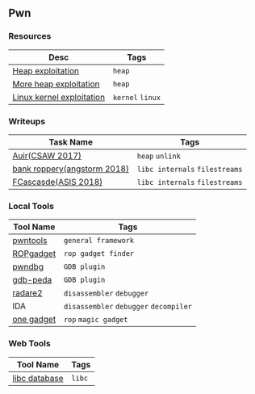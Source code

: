 ## Pwn
### Resources
| Desc | Tags |
| ---- | --- |
| [Heap exploitation](https://heap-exploitation.dhavalkapil.com/) | `heap` |
| [More heap exploitation](https://github.com/shellphish/how2heap) | `heap` |
| [Linux kernel exploitation](https://github.com/xairy/linux-kernel-exploitation) | `kernel` `linux` |

### Writeups
| Task Name | Tags |
| --------- | ---- |
| [Auir(CSAW 2017)](https://nacayoshi00.wordpress.com/2017/09/25/how-to-do-heap-exploithouse-of-einherjar-csaw-2017-auir-pwn200/) | `heap` `unlink` |
| [bank roppery(angstorm 2018)](https://kileak.github.io/ctf/2018/angstrom-bank_roppery/) | `libc internals` `filestreams` |
| [FCascasde(ASIS 2018)](https://kileak.github.io/ctf/2018/asisquals18-fcascasde/) | `libc internals` `filestreams` |

### Local Tools
| Tool Name | Tags |
| --------- | ---- | 
| [pwntools](http://docs.pwntools.com/en/stable/) | `general framework` |
| [ROPgadget](https://github.com/JonathanSalwan/ROPgadget) | `rop gadget finder` |
| [pwndbg](https://github.com/pwndbg/pwndbg) | `GDB plugin` |
| [gdb-peda](https://github.com/longld/peda) | `GDB plugin` |
| [radare2](https://github.com/radare/radare2) | `disassembler` `debugger` |
| IDA | `disassembler` `debugger` `decompiler` |
| [one gadget](https://github.com/david942j/one_gadget) | `rop` `magic gadget` |

### Web Tools
| Tool Name | Tags |
| --------- | ---- | 
| [libc database](https://libc.blukat.me/) | `libc` |